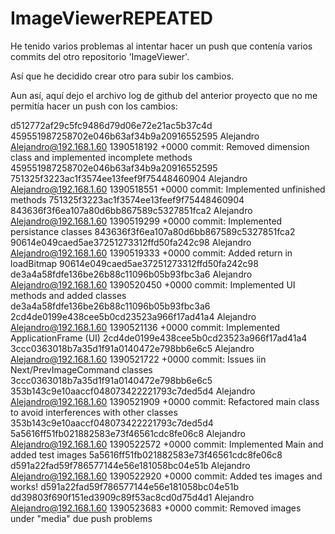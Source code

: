 ImageViewerREPEATED
===================

He tenido varios problemas al intentar hacer un push que contenía varios commits del otro repositorio 'ImageViewer'.

Así que he decidido crear otro para subir los cambios.

Aun así, aquí dejo el archivo log de github del anterior proyecto que no me permitía hacer un push con los cambios:

d512772af29c5fc9486d79d06e72e21ac5b37c4d 459551987258702e046b63af34b9a20916552595 Alejandro <Alejandro@192.168.1.60> 1390518192 +0000	commit: Removed dimension class and implemented incomplete methods
459551987258702e046b63af34b9a20916552595 751325f3223ac1f3574ee13feef9f75448460904 Alejandro <Alejandro@192.168.1.60> 1390518551 +0000	commit: Implemented unfinished methods
751325f3223ac1f3574ee13feef9f75448460904 843636f3f6ea107a80d6bb867589c5327851fca2 Alejandro <Alejandro@192.168.1.60> 1390519299 +0000	commit: Implemented persistance classes
843636f3f6ea107a80d6bb867589c5327851fca2 90614e049caed5ae37251273312ffd50fa242c98 Alejandro <Alejandro@192.168.1.60> 1390519333 +0000	commit: Added return in loadBitmap
90614e049caed5ae37251273312ffd50fa242c98 de3a4a58fdfe136be26b88c11096b05b93fbc3a6 Alejandro <Alejandro@192.168.1.60> 1390520450 +0000	commit: Implemented UI methods and added classes
de3a4a58fdfe136be26b88c11096b05b93fbc3a6 2cd4de0199e438cee5b0cd23523a966f17ad41a4 Alejandro <Alejandro@192.168.1.60> 1390521136 +0000	commit: Implemented ApplicationFrame (UI)
2cd4de0199e438cee5b0cd23523a966f17ad41a4 3ccc0363018b7a35d1f91a0140472e798bb6e6c5 Alejandro <Alejandro@192.168.1.60> 1390521722 +0000	commit: Issues iin Next/PrevImageCommand classes
3ccc0363018b7a35d1f91a0140472e798bb6e6c5 353b143c9e10aaccf048073422221793c7ded5d4 Alejandro <Alejandro@192.168.1.60> 1390521909 +0000	commit: Refactored main class to avoid interferences with other classes
353b143c9e10aaccf048073422221793c7ded5d4 5a5616ff51fb021882583e73f46561cdc8fe06c8 Alejandro <Alejandro@192.168.1.60> 1390522572 +0000	commit: Implemented Main and added test images
5a5616ff51fb021882583e73f46561cdc8fe06c8 d591a22fad59f786577144e56e181058bc04e51b Alejandro <Alejandro@192.168.1.60> 1390522920 +0000	commit: Added tes images and works!
d591a22fad59f786577144e56e181058bc04e51b dd39803f690f151ed3909c89f53ac8cd0d75d4d1 Alejandro <Alejandro@192.168.1.60> 1390523683 +0000	commit: Removed images under "media" due push problems
